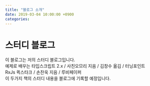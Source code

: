 ```yaml
---
title: "블로그 소개"
date: 2019-03-04 10:00:00 +0900
categories: 
---
```


# 스터디 블로그
이 블로그는 저의 스터디 블로그입니다.  
예제로 배우는 타입스크립트 2.x / 사친오므리 지음 / 김창수 옮김 / 터닝포인트  
RxJs 퀵스타크 / 손찬욱 지음 / 루비페이퍼  
이 두가지 책의 스터디 내용을 블로그에 기록할 예정입니다.  

